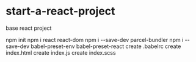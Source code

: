 # start-a-react-project
base react project


npm init
npm i react react-dom
npm i --save-dev parcel-bundler
npm i --save-dev babel-preset-env babel-preset-react
create .babelrc
create index.html
create index.js
create index.scss
